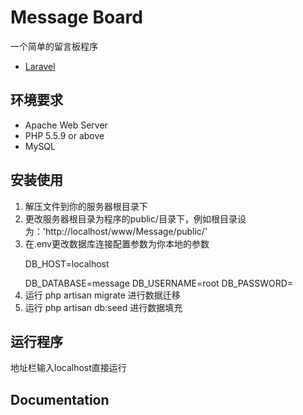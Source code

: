 Message Board
===

一个简单的留言板程序

* [Laravel](http://laravel.com)

## 环境要求

* Apache Web Server
* PHP 5.5.9 or above
* MySQL

## 安装使用

1. 解压文件到你的服务器根目录下
2. 更改服务器根目录为程序的public/目录下，例如根目录设为：'http://localhost/www/Message/public/'
3. 在.env更改数据库连接配置参数为你本地的参数
		<p>	DB_HOST=localhost </p>
			DB_DATABASE=message
			DB_USERNAME=root
			DB_PASSWORD=
4. 运行 php artisan migrate 进行数据迁移
5. 运行 php artisan db:seed 进行数据填充

## 运行程序

地址栏输入localhost直接运行


## Documentation
